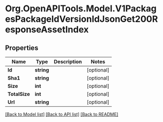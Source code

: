 # Org.OpenAPITools.Model.V1PackagesPackageIdVersionIdJsonGet200ResponseAssetIndex

## Properties

Name | Type | Description | Notes
------------ | ------------- | ------------- | -------------
**Id** | **string** |  | [optional] 
**Sha1** | **string** |  | [optional] 
**Size** | **int** |  | [optional] 
**TotalSize** | **int** |  | [optional] 
**Url** | **string** |  | [optional] 

[[Back to Model list]](../README.md#documentation-for-models) [[Back to API list]](../README.md#documentation-for-api-endpoints) [[Back to README]](../README.md)

